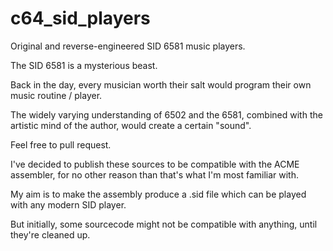 # c64_sid_players

Original and reverse-engineered SID 6581 music players.

The SID 6581 is a mysterious beast.

Back in the day, every musician worth their salt would program their own music routine / player.

The widely varying understanding of 6502 and the 6581, combined with the artistic mind of the author, would create a certain "sound".

Feel free to pull request.

I've decided to publish these sources to be compatible with the ACME assembler, for no other reason than that's what I'm most familiar with.

My aim is to make the assembly produce a .sid file which can be played with any modern SID player.

But initially, some sourcecode might not be compatible with anything, until they're cleaned up.
